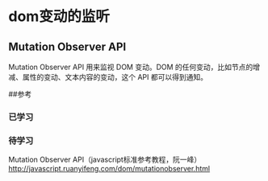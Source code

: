 # dom变动的监听

## Mutation Observer API
Mutation Observer API 用来监视 DOM 变动。DOM 的任何变动，比如节点的增减、属性的变动、文本内容的变动，这个 API 都可以得到通知。

##参考
### 已学习


### 待学习
Mutation Observer API（javascript标准参考教程，阮一峰）
http://javascript.ruanyifeng.com/dom/mutationobserver.html